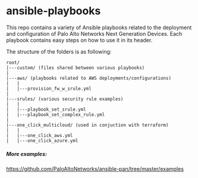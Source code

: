 # ansible-playbooks

This repo contains a variety of Ansible playbooks related to the deployment and configuration of Palo Alto Networks 
Next Generation Devices. Each playbook contains easy steps on how to use it in its header.

The structure of the folders is as following:

    root/
    |---custom/ (files shared between various playbooks)
    |
    |---aws/ (playbooks related to AWS deployments/configurations)
    |   |
    |   |---provision_fw_w_srule.yml
    |
    |---srules/ (various security rule examples)
    |   |
    |   |---playbook_set_srule.yml
    |   |---playbook_set_complex_rule.yml
    |
    |---one_click_multicloud/ (used in conjuction with terraform)
    |   |
    |   |---one_click_aws.yml
    |   |---one_click_azure.yml
    

##### More examples:
https://github.com/PaloAltoNetworks/ansible-pan/tree/master/examples
